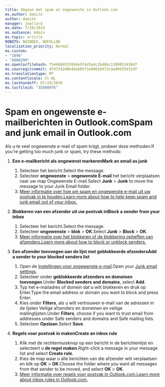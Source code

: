```yaml
---
title: Omgaan met spam en ongewenste in Outlook.com
ms.author: daeite
author: daeite
manager: joallard
ms.date: 7/19/2019
ms.audience: Admin
ms.topic: article
ROBOTS: NOINDEX, NOFOLLOW
localization_priority: Normal
ms.custom:
- "1896"
- "9000290"
ms.openlocfilehash: 7544b0453f05de5f4d3edc2bdbbc139995343047
ms.sourcegitcommit: 8f97342d8b46ab05f1e89018473caad9d35431df
ms.translationtype: MT
ms.contentlocale: nl-NL
ms.lasthandoff: 07/19/2019
ms.locfileid: "35800076"
---
```

# <a name="spam-and-junk-email-in-outlookcom"></a><span data-ttu-id="2902e-102">Spam en ongewenste e-mailberichten in Outlook.com</span><span class="sxs-lookup"><span data-stu-id="2902e-102">Spam and junk email in Outlook.com</span></span>

<span data-ttu-id="2902e-103">Als u te veel ongewenste e-mail of spam krijgt, probeer deze methoden:</span><span class="sxs-lookup"><span data-stu-id="2902e-103">If you're getting too much junk or spam, try these methods:</span></span>

1. <span data-ttu-id="2902e-104">**Een e-mailbericht als ongewenst markeren**</span><span class="sxs-lookup"><span data-stu-id="2902e-104">**Mark an email as junk**</span></span>
    1. <span data-ttu-id="2902e-105">Selecteer het bericht.</span><span class="sxs-lookup"><span data-stu-id="2902e-105">Select the message.</span></span>
    1. <span data-ttu-id="2902e-106">Selecteer **ongewenste** > **ongewenste E-mail** het bericht verplaatsen naar uw map Ongewenste E-mail.</span><span class="sxs-lookup"><span data-stu-id="2902e-106">Select **Junk** > **Junk** to move the message to your Junk Email folder.</span></span>
    1. [<span data-ttu-id="2902e-107">Meer informatie over hoe om spam en ongewenste e-mail uit uw postvak in te houden.</span><span class="sxs-lookup"><span data-stu-id="2902e-107">Learn more about how to help keep spam and junk email out of your inbox.</span></span>](https://support.office.com/article/a3ece97b-82f8-4a5e-9ac3-e92fa6427ae4?wt.mc_id=Office_Outlook_com_Alchemy)

1. <span data-ttu-id="2902e-108">**Blokkeren van een afzender uit uw postvak in**</span><span class="sxs-lookup"><span data-stu-id="2902e-108">**Block a sender from your inbox**</span></span>
    1. <span data-ttu-id="2902e-109">Selecteer het bericht.</span><span class="sxs-lookup"><span data-stu-id="2902e-109">Select the message.</span></span>
    1. <span data-ttu-id="2902e-110">Selecteer **ongewenste** > **blok** > **OK**.</span><span class="sxs-lookup"><span data-stu-id="2902e-110">Select **Junk** > **Block** > **OK**.</span></span>
    1. [<span data-ttu-id="2902e-111">Meer informatie over het blokkeren of de blokkering opheffen van afzenders.</span><span class="sxs-lookup"><span data-stu-id="2902e-111">Learn more about how to block or unblock senders.</span></span>](https://support.office.com/article/afba1c94-77bb-4f50-8b85-057cf52f4d5e?wt.mc_id=Office_Outlook_com_Alchemy)

1. <span data-ttu-id="2902e-112">**Een afzender toevoegen aan de lijst met geblokkeerde afzenders**</span><span class="sxs-lookup"><span data-stu-id="2902e-112">**Add a sender to your blocked senders list**</span></span>
    1. <span data-ttu-id="2902e-113">Open de [Instellingen voor ongewenste e-mail](https://outlook.live.com/mail/options/mail/junkEmail/blockedSendersAndDomainsV2).</span><span class="sxs-lookup"><span data-stu-id="2902e-113">Open your [Junk email settings](https://outlook.live.com/mail/options/mail/junkEmail/blockedSendersAndDomainsV2).</span></span>
    1. <span data-ttu-id="2902e-114">Selecteer onder **geblokkeerde afzenders en domeinen** **toevoegen**.</span><span class="sxs-lookup"><span data-stu-id="2902e-114">Under **Blocked senders and domains**, select **Add**.</span></span>
    1. <span data-ttu-id="2902e-115">Typ het e-mailadres of domein dat u wilt blokkeren en druk op Enter.</span><span class="sxs-lookup"><span data-stu-id="2902e-115">Type the email address or domain you want to block and press Enter.</span></span>
    1. <span data-ttu-id="2902e-116">Kies onder **Filters**, als u wilt vertrouwen e-mail van de adressen in de lijsten Veilige afzenders en domeinen en veilige mailinglijsten.</span><span class="sxs-lookup"><span data-stu-id="2902e-116">Under **Filters**, choose if you want to trust email from addresses under Safe senders and domains and Safe mailing lists.</span></span>
    1. <span data-ttu-id="2902e-117">Selecteer **Opslaan**.</span><span class="sxs-lookup"><span data-stu-id="2902e-117">Select **Save**.</span></span>

1. <span data-ttu-id="2902e-118">**Regels voor postvak in maken**</span><span class="sxs-lookup"><span data-stu-id="2902e-118">**Create an inbox rule**</span></span>
    1. <span data-ttu-id="2902e-119">Klik met de rechtermuisknop op een bericht in de berichtenlijst en selecteert u **de regel maken**.</span><span class="sxs-lookup"><span data-stu-id="2902e-119">Right-click a message in your message list and select **Create rule**.</span></span>
    1. <span data-ttu-id="2902e-120">Kies de map waar u alle berichten van die afzender wilt verplaatsen en klik op **OK** > **OK**.</span><span class="sxs-lookup"><span data-stu-id="2902e-120">Choose the folder where you want all messages from that sender to be moved, and select **OK** > **OK**.</span></span>
    1. [<span data-ttu-id="2902e-121">Meer informatie over regels voor postvak in Outlook.com.</span><span class="sxs-lookup"><span data-stu-id="2902e-121">Learn more about inbox rules in Outlook.com.</span></span>](https://support.office.com/article/4b094371-a5d7-49bd-8b1b-4e4896a7cc5d?wt.mc_id=Office_Outlook_com_Alchemy)